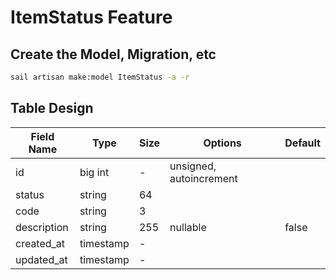 # ItemStatus Feature

## Create the Model, Migration, etc

```bash
sail artisan make:model ItemStatus -a -r
```

## Table Design

| Field Name   | Type       | Size | Options                 | Default   |
|--------------|------------|------|-------------------------|-----------|
| id           | big int    | -    | unsigned, autoincrement |           |
| status       | string     | 64   |                         |           |
| code         | string     | 3    |                         |           |
| description  | string     | 255  | nullable                | false     |
| created_at   | timestamp  | -    |                         |           |
| updated_at   | timestamp  | -    |                         |           |


